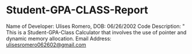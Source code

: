 # Student-GPA-CLASS-Report
Name of Developer: Ulises Romero, DOB: 06/26/2002
Code Description: " This is a Student-GPA-Class Calculator that involves the use of pointer and dynamic memory allocation.
Email Address: ulisesromero062602@gmail.com